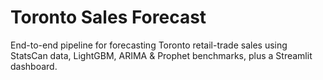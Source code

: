 # Toronto Sales Forecast

End-to-end pipeline for forecasting Toronto retail-trade sales using StatsCan data, LightGBM, ARIMA & Prophet benchmarks, plus a Streamlit dashboard.
